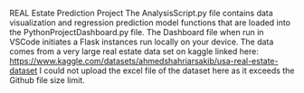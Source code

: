 REAL Estate Prediction Project
The AnalysisScript.py file contains data visualization and regression prediction model functions that are loaded into the PythonProjectDashboard.py file.
The Dashboard file when run in VSCode initiates a Flask instances run locally on your device.
The data comes from a very large real estate data set on kaggle linked here: https://www.kaggle.com/datasets/ahmedshahriarsakib/usa-real-estate-dataset
I could not upload the excel file of the dataset here as it exceeds the Github file size limit. 
